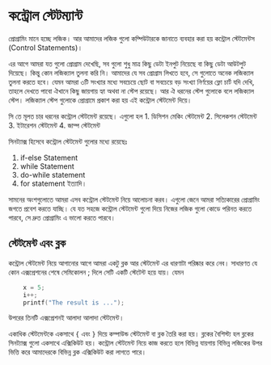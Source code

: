 # কন্ট্রোল স্টেটম্যান্ট

প্রোগ্রামিং মানে হচ্ছে লজিক। আর আমাদের লজিক গুলো কম্পিউটারকে জানাতে ব্যবহার করা হয় কন্ট্রোল স্টেটমেন্টস \(Control Statements\)।

এর আগে আমরা যত গুলো প্রোগ্রাম দেখেছি, সব গুলো শুধু মাত্র কিছু ডেটা ইনপুট নিয়েছে বা কিছু ডেটা আউটপুট দিয়েছে। কিন্তু কোন লজিক্যাল তুলনা করি নি। আমাদের যে সব প্রোগ্রাম লিখতে হবে, সে গুলোতে অনেক লজিক্যাল তুলনা করতে হবে। যেমন আমরা ৩টি সংখ্যার মধ্যে সবচেয়ে ছোট বা সবচেয়ে বড় সংখ্যা নির্ণয়ের ফ্লো চার্ট যদি দেখি, তাহলে দেখতে পাবো ঐখানে কিছু জায়গায় হ্যা অথবা না স্টেপ রয়েছে। আর ঐ ধরনের স্টেপ গুলোকে বলে লজিক্যাল স্টেপ। লজিক্যাল স্টেপ গুলোকে প্রোগ্রামে প্রকাশ করা হয় এই কন্ট্রোল স্টেটমেন্ট দিয়ে।

সি তে মূলত চার ধরনের কন্ট্রোল স্টেটমেন্ট রয়েছে। এগুলো হল 1. ডিসিশন মেকিং স্টেটমেন্ট 2. সিলেকশন স্টেটমেন্ট 3. ইটারেশন স্টেটমেন্ট 4. জাম্প স্টেটমেন্ট

সিনট্যাক্স হিসেবে কন্ট্রোল স্টেটমেন্ট গুলোর মধ্যে রয়েছেঃ

1. if-else Statement
2. while Statement
3. do-while  statement
4. for statement ইত্যাদি।

সামনের অংশগুলোতে আমরা এসব কন্ট্রোল স্টেটমেন্ট নিয়ে আলোচনা করব। এগুলো জেনে আমরা সত্যিকারের প্রোগ্রামিং জগতে প্রবেশ করতে যাচ্ছি। যে যত সহজে কন্ট্রোল স্টেটমেন্ট গুলো দিয়ে নিজের লজিক গুলো কোডে পরিনত করতে পারবে, সে দ্রুত প্রোগ্রামিং এ ভালো করতে পারবে।

## স্টেটমেন্ট এবং ব্লক

কন্ট্রোল স্টেটমেন্ট নিয়ে আগানোর আগে আমরা একটু ব্লক আর স্টেটমেন্ট এর ধারণাটা পরিষ্কার করে নেব। সাধারণত যে কোন এক্সপ্রেশনের শেষে সেমিকোলন ; দিলে সেটি একটি স্টেটেন্ট হয়ে যায়। যেমন

```c
    x = 5;
    i++;
    printf("The result is ...");
```

উপরের তিনটি এক্সপ্রেশনই আলাদা আলাদা স্টেটমেন্ট।

একাধিক স্টেটমেন্টকে একসাথে `{` এবং `}` দিয়ে কম্পাউন্ড স্টেটমেন্ট বা ব্লক তৈরি করা হয়। ব্লকের বৈশিস্ট্য হল ব্লকের সিনট্যাক্স গুলো একসাথে এক্সিকিউট হয়। কন্ট্রোল স্টেটমেন্ট নিয়ে কাজ করতে হলে বিভিন্ন যায়গায় বিভিন্ন লজিকের উপর ভিত্তি করে আমাদেরকে বিভিন্ন ব্লক এক্সিকিউট করা লাগতে পারে।

